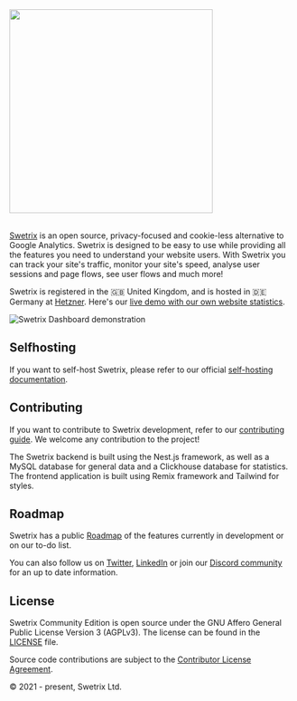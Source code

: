 <picture>
  <source media="(prefers-color-scheme: dark)" srcset="https://swetrix.com/assets/logo_white.png">
  <img alt="" src="https://swetrix.com/assets/logo_blue.png" width="360">
</picture>
<br /><br />

[Swetrix](https://swetrix.com) is an open source, privacy-focused and cookie-less alternative to Google Analytics. Swetrix is designed to be easy to use while providing all the features you need to understand your website users. With Swetrix you can track your site's traffic, monitor your site's speed, analyse user sessions and page flows, see user flows and much more!

Swetrix is registered in the 🇬🇧 United Kingdom, and is hosted in 🇩🇪 Germany at [Hetzner](https://www.hetzner.com). Here's our [live demo with our own website statistics](https://swetrix.com/projects/STEzHcB1rALV).

<picture>
  <source media="(prefers-color-scheme: dark)" srcset="https://swetrix.com/assets/screenshot_dark.png">
  <img alt="Swetrix Dashboard demonstration" src="https://swetrix.com/assets/screenshot_light.png">
</picture>

## Selfhosting
If you want to self-host Swetrix, please refer to our official [self-hosting documentation](https://docs.swetrix.com/selfhosting/how-to).

## Contributing
If you want to contribute to Swetrix development, refer to our [contributing guide](./CONTRIBUTING.MD). We welcome any contribution to the project!

The Swetrix backend is built using the Nest.js framework, as well as a MySQL database for general data and a Clickhouse database for statistics. The frontend application is built using Remix framework and Tailwind for styles. 

## Roadmap
Swetrix has a public [Roadmap](https://github.com/orgs/Swetrix/projects/7) of the features currently in development or on our to-do list.

You can also follow us on [Twitter](https://x.com/swetrix), [LinkedIn](https://www.linkedin.com/company/linkedin/) or join our [Discord community](https://discord.gg/ZVK8Tw2E8j) for an up to date information.

## License
Swetrix Community Edition is open source under the GNU Affero General Public License Version 3 (AGPLv3). The license can be found in the [LICENSE](./LICENSE) file.

Source code contributions are subject to the [Contributor License Agreement](https://gist.github.com/Blaumaus/cb232e7c2506b9feec188194a77cb9f9).

© 2021 - present, Swetrix Ltd.
